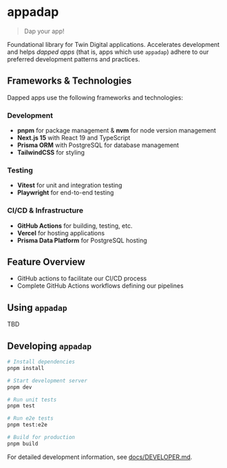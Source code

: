 # appadap

> Dap your app!

Foundational library for Twin Digital applications. Accelerates development and helps _dapped apps_ (that is, apps which
use `appadap`) adhere to our preferred development patterns and practices.

## Frameworks & Technologies

Dapped apps use the following frameworks and technologies:

### Development

- **pnpm** for package management & **nvm** for node version management
- **Next.js 15** with React 19 and TypeScript
- **Prisma ORM** with PostgreSQL for database management
- **TailwindCSS** for styling

### Testing

- **Vitest** for unit and integration testing
- **Playwright** for end-to-end testing

### CI/CD & Infrastructure

- **GitHub Actions** for building, testing, etc.
- **Vercel** for hosting applications
- **Prisma Data Platform** for PostgreSQL hosting

## Feature Overview

- GitHub actions to facilitate our CI/CD process
- Complete GitHub Actions workflows defining our pipelines

## Using `appadap`

TBD

## Developing `appadap`

```bash
# Install dependencies
pnpm install

# Start development server
pnpm dev

# Run unit tests
pnpm test

# Run e2e tests
pnpm test:e2e

# Build for production
pnpm build
```

For detailed development information, see [docs/DEVELOPER.md](./docs/DEVELOPER.md).

